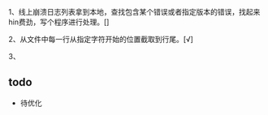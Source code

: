 

1、线上崩溃日志列表拿到本地，查找包含某个错误或者指定版本的错误，找起来hin费劲，写个程序进行处理。[]

2、从文件中每一行从指定字符开始的位置截取到行尾。[√]

3、





## todo

* 待优化